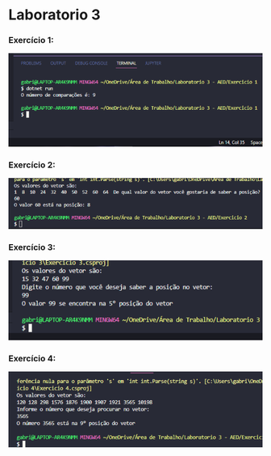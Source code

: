 # **Laboratorio 3**

### Exercício 1:
![ex1](https://github.com/AED-PCO/lab-aed-pco-2022-2-gabriellaxdantas/blob/ef35c045756459332bddb933049a191e044d8adc/relatorio/Laboratorio%203/img/Captura%20de%20Tela%20(269).png)

### Exercício 2:
![ex2](https://github.com/AED-PCO/lab-aed-pco-2022-2-gabriellaxdantas/blob/e73033a4c19d94f2079cf9e10951ee35d65db85c/relatorio/Laboratorio%203/img/Captura%20de%20Tela%20(270).png)

### Exercício 3:
![ex3](https://github.com/AED-PCO/lab-aed-pco-2022-2-gabriellaxdantas/blob/e73033a4c19d94f2079cf9e10951ee35d65db85c/relatorio/Laboratorio%203/img/Captura%20de%20Tela%20(271).png)


### Exercício 4:
![ex4](https://github.com/AED-PCO/lab-aed-pco-2022-2-gabriellaxdantas/blob/e73033a4c19d94f2079cf9e10951ee35d65db85c/relatorio/Laboratorio%203/img/Captura%20de%20Tela%20(272).png)